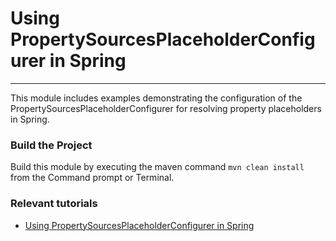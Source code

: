# Using PropertySourcesPlaceholderConfigurer in Spring
***

This module includes examples demonstrating the configuration of the PropertySourcesPlaceholderConfigurer for resolving property placeholders in Spring.



### Build the Project
Build this module by executing the maven command `mvn clean install` from the Command prompt or Terminal.

### Relevant tutorials
 - [Using PropertySourcesPlaceholderConfigurer in Spring](https://www.jhelper.com/using-propertysourcesplaceholderconfigurer-spring)